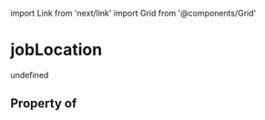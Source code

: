 import Link from 'next/link'
import Grid from '@components/Grid'

# jobLocation

undefined

## Property of



